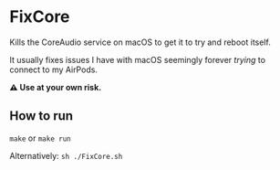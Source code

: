 # FixCore

Kills the CoreAudio service on macOS to get it to try
and reboot itself. 

It usually fixes issues I have with macOS seemingly 
forever *trying* to connect to my AirPods.

**⚠️ Use at your own risk.**

## How to run

`make` or `make run`

Alternatively: `sh ./FixCore.sh`
